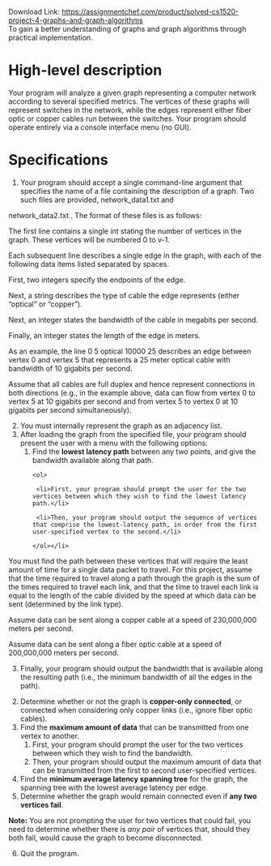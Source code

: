 Download Link: https://assignmentchef.com/product/solved-cs1520-project-4-graphs-and-graph-algorithms
<br>
To gain a better understanding of graphs and graph algorithms through practical implementation.

<h1>High-level description</h1>

Your program will analyze a given graph representing a computer network according to several specified metrics. The vertices of these graphs will represent switches in the network, while the edges represent either fiber optic or copper cables run between the switches. Your program should operate entirely via a console interface menu (no GUI).

<h1>Specifications</h1>

<ol>

 <li>Your program should accept a single command-line argument that specifies the name of a file containing the description of a graph. Two such files are provided, network_data1.txt and</li>

</ol>

network_data2.txt . The format of these files is as follows:

The first line contains a single int stating the number of vertices in the graph. These vertices will be numbered 0 to v-1.

Each subsequent line describes a single edge in the graph, with each of the following data items listed separated by spaces.

First, two integers specify the endpoints of the edge.

Next, a string describes the type of cable the edge represents (either “optical” or “copper”).

Next, an integer states the bandwidth of the cable in megabits per second.

Finally, an integer states the length of the edge in meters.

As an example, the line 0 5 optical 10000 25 describes an edge between vertex 0 and vertex 5 that represents a 25 meter optical cable with bandwidth of 10 gigabits per second.

Assume that all cables are full duplex and hence represent connections in both directions (e.g., in the example above, data can flow from vertex 0 to vertex 5 at 10 gigabits per second and from vertex 5 to vertex 0 at 10 gigabits per second simultaneously).

<ol start="2">

 <li>You must internally represent the graph as an adjacency list.</li>

 <li>After loading the graph from the specified file, your program should present the user with a menu with the following options:

  <ol>

   <li>Find the <strong>lowest latency path</strong> between any two points, and give the bandwidth available along that path.

    <ol>

     <li>First, your program should prompt the user for the two vertices between which they wish to find the lowest latency path.</li>

     <li>Then, your program should output the sequence of vertices that comprise the lowest-latency path, in order from the first user-specified vertex to the second.</li>

    </ol></li>

  </ol></li>

</ol>

You must find the path between these vertices that will require the least amount of time for a single data packet to travel. For this project, assume that the time required to travel along a path through the graph is the sum of the times required to travel each link, and that the time to travel each link is equal to the length of the cable divided by the speed at which data can be sent (determined by the link type).

Assume data can be sent along a copper cable at a speed of 230,000,000 meters per second.

Assume data can be sent along a fiber optic cable at a speed of 200,000,000 meters per second.

<ol start="3">

 <li>Finally, your program should output the bandwidth that is available along the resulting path (i.e., the minimum bandwidth of all the edges in the path).</li>

</ol>

<ol start="2">

 <li>Determine whether or not the graph is <strong>copper-only connected</strong>, or connected when considering only copper links (i.e., ignore fiber optic cables).</li>

 <li>Find the <strong>maximum amount of data</strong> that can be transmitted from one vertex to another.

  <ol>

   <li>First, your program should prompt the user for the two vertices between which they wish to find the bandwidth.</li>

   <li>Then, your program should output the maximum amount of data that can be transmitted from the first to second user-specified vertices.</li>

  </ol></li>

 <li>Find the <strong>minimum average latency spanning tree</strong> for the graph, the spanning tree with the lowest average latency per edge.</li>

 <li>Determine whether the graph would remain connected even if <strong>any two vertices fail</strong>.</li>

</ol>

<strong>Note:</strong> You are not prompting the user for two vertices that could fail, you need to determine whether there is <em>any pair</em> of vertices that, should they both fail, would cause the graph to become disconnected.

<ol start="6">

 <li>Quit the program.</li>

</ol>
